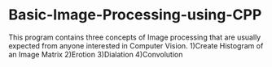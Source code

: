 # Basic-Image-Processing-using-CPP

This program contains three concepts of Image processing that are usually 
expected from anyone interested in Computer Vision.
1)Create Histogram of an Image Matrix
2)Erotion
3)Dialation
4)Convolution
